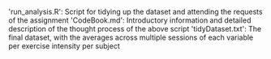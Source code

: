 'run_analysis.R': Script for tidying up the dataset and attending the requests of the assignment
'CodeBook.md': Introductory information and detailed description of the thought process of the above script
'tidyDataset.txt': The final dataset, with the averages across multiple sessions of each variable per exercise intensity per subject
